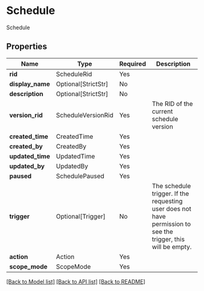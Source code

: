 # Schedule

Schedule

## Properties
| Name | Type | Required | Description |
| ------------ | ------------- | ------------- | ------------- |
**rid** | ScheduleRid | Yes |  |
**display_name** | Optional[StrictStr] | No |  |
**description** | Optional[StrictStr] | No |  |
**version_rid** | ScheduleVersionRid | Yes | The RID of the current schedule version |
**created_time** | CreatedTime | Yes |  |
**created_by** | CreatedBy | Yes |  |
**updated_time** | UpdatedTime | Yes |  |
**updated_by** | UpdatedBy | Yes |  |
**paused** | SchedulePaused | Yes |  |
**trigger** | Optional[Trigger] | No | The schedule trigger. If the requesting user does not have permission to see the trigger, this will be empty.  |
**action** | Action | Yes |  |
**scope_mode** | ScopeMode | Yes |  |


[[Back to Model list]](../../README.md#documentation-for-models) [[Back to API list]](../../README.md#documentation-for-api-endpoints) [[Back to README]](../../README.md)
